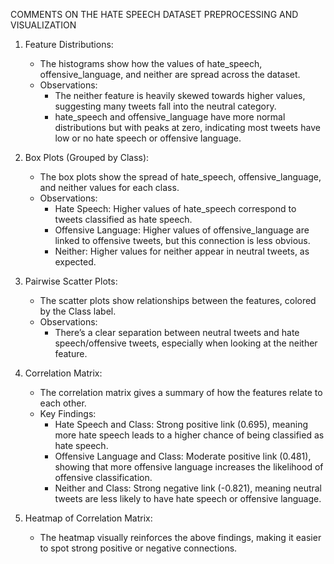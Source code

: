COMMENTS ON THE HATE SPEECH DATASET PREPROCESSING AND VISUALIZATION

1. Feature Distributions:
   
   - The histograms show how the values of hate_speech, offensive_language, and neither are spread across the dataset.
   - Observations:
     - The neither feature is heavily skewed towards higher values, suggesting many tweets fall into the neutral category.
     - hate_speech and offensive_language have more normal distributions but with peaks at zero, indicating most tweets have low or no hate speech or offensive language.

2. Box Plots (Grouped by Class):
   
   - The box plots show the spread of hate_speech, offensive_language, and neither values for each class.
   - Observations:
     - Hate Speech: Higher values of hate_speech correspond to tweets classified as hate speech.
     - Offensive Language: Higher values of offensive_language are linked to offensive tweets, but this connection is less obvious.
     - Neither: Higher values for neither appear in neutral tweets, as expected.

3. Pairwise Scatter Plots:
   
   - The scatter plots show relationships between the features, colored by the Class label.
   - Observations:
     - There’s a clear separation between neutral tweets and hate speech/offensive tweets, especially when looking at the neither feature.

4. Correlation Matrix:
   
   - The correlation matrix gives a summary of how the features relate to each other.
   - Key Findings:
     - Hate Speech and Class: Strong positive link (0.695), meaning more hate speech leads to a higher chance of being classified as hate speech.
     - Offensive Language and Class: Moderate positive link (0.481), showing that more offensive language increases the likelihood of offensive classification.
     - Neither and Class: Strong negative link (-0.821), meaning neutral tweets are less likely to have hate speech or offensive language.

5. Heatmap of Correlation Matrix:
    
   - The heatmap visually reinforces the above findings, making it easier to spot strong positive or negative connections.

